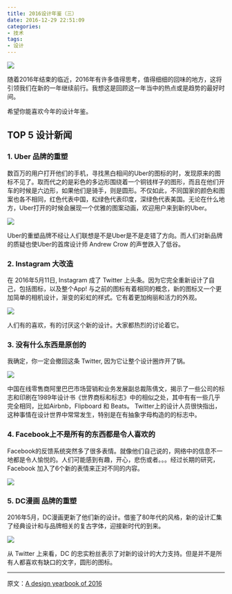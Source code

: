 ```yaml
---
title: 2016设计年鉴（三）
date: 2016-12-29 22:51:09
categories: 
- 技术
tags: 
- 设计
---
```


![](https://ww1.sinaimg.cn/large/006tNc79gw1fb7lx7m7srj31jk0ep42q.jpg)

随着2016年结束的临近，2016年有许多值得思考，值得细细的回味的地方，这将引领我们在新的一年继续前行。我想这是回顾这一年当中的热点或是趋势的最好时间。

希望你能喜欢今年的设计年鉴。

## TOP 5 设计新闻

### 1. Uber 品牌的重塑

数百万的用户打开他们的手机，寻找黑白相间的Uber的图标的时，发现原来的图标不见了。取而代之的是彩色的多边形围绕着一个铜钱样子的图形，而且在他们开车的时候是六边形，如果他们是骑手，则是圆形。不仅如此，不同国家的颜色和图案也各不相同，红色代表中国，松绿色代表印度，深绿色代表美国。无论在什么地方，Uber打开的时候会展现一个优雅的图案动画，欢迎用户来到新的Uber。

![](https://cdn-images-1.medium.com/max/1600/1*ia9pXzRJLNzrUjCioyHsVA.png)

Uber的重塑品牌不经让人们联想是不是Uber是不是走错了方向。而人们对新品牌的质疑也使Uber的首席设计师 Andrew Crow 的声誉跌入了低谷。

### 2. Instagram 大改造

在 2016年5月11日, Instagram 成了 Twitter 上头条。因为它完全重新设计了自己，包括图标，以及整个App! 与之前的图标有着相同的概念，新的图标又一个更加简单的相机设计，渐变的彩虹的样式。它有着更加绚丽和活力的外观。

![](https://cdn-images-1.medium.com/max/1600/1*rdgxYHPHeXAbSj5U0j92cA.png) 

人们有的喜欢，有的讨厌这个新的设计。大家都热烈的讨论着它。

### 3. 没有什么东西是原创的

我确定，你一定会撤回这条 Twitter, 因为它让整个设计圈炸开了锅。

![](https://cdn-images-1.medium.com/max/1600/1*aPu1e2RN_I1VOAeVZA-8QA.png)

中国在线零售商阿里巴巴市场营销和业务发展副总裁陈倩文，揭示了一些公司的标志和印刷在1989年设计书《世界商标和标志》中的相似之处，其中有有一些几乎完全相同，比如Airbnb，Flipboard 和 Beats。
Twitter上的设计人员很快指出，这种事情在设计世界中常常发生，特别是在有抽象字母构造的的标志中。

### 4. Facebook上不是所有的东西都是令人喜欢的

Facebook的反馈系统突然多了很多表情。就像他们自己说的，网络中的信息不一地都是令人愉悦的。人们可能感到有趣，开心，悲伤或者。。。经过长期的研究，Facebook 加入了6个新的表情来正对不同的内容。

![](https://cdn-images-1.medium.com/max/1600/1*44tBDZJi4ZbVfNZcJHwg_w.gif)

### 5. DC漫画 品牌的重塑

2016年5月，DC漫画更新了他们新的设计。借鉴了80年代的风格，新的设计汇集了经典设计和与品牌相关的复古字体，迎接新时代的到来。

![](https://cdn-images-1.medium.com/max/1600/1*5biMv-HhOy0Wu0zVtkI_ng.png)

从 Twitter 上来看，DC 的忠实粉丝表示了对新的设计的大力支持。但是并不是所有人都喜欢有缺口的文字，圆形的图标。

---

原文：[A design yearbook of 2016](https://uxplanet.org/a-design-yearbook-of-2016-22ff9c81bd8#.avxmvxojr)